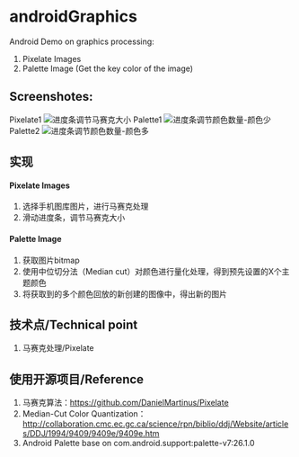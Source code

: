 # androidGraphics
Android Demo on graphics processing:
1. Pixelate Images 
2. Palette Image (Get the key color of the image)

## Screenshotes:
Pixelate1
![进度条调节马赛克大小](https://github.com/AriesJiang/androidPixelate/blob/master/image/微信图片_20180619200628.jpg)
Palette1
![进度条调节颜色数量-颜色少](https://github.com/AriesJiang/androidPixelate/blob/master/image/S80805-16480638.jpg)
Palette2
![进度条调节颜色数量-颜色多](https://github.com/AriesJiang/androidPixelate/blob/master/image/S80805-16514215.jpg)

## 实现
#### Pixelate Images
1. 选择手机图库图片，进行马赛克处理
2. 滑动进度条，调节马赛克大小

#### Palette Image
1. 获取图片bitmap
2. 使用中位切分法（Median cut）对颜色进行量化处理，得到预先设置的X个主题颜色
3. 将获取到的多个颜色回放的新创建的图像中，得出新的图片

## 技术点/Technical point
1. 马赛克处理/Pixelate

## 使用开源项目/Reference
1. 马赛克算法：https://github.com/DanielMartinus/Pixelate
2. Median-Cut Color Quantization： http://collaboration.cmc.ec.gc.ca/science/rpn/biblio/ddj/Website/articles/DDJ/1994/9409/9409e/9409e.htm
3. Android Palette base on com.android.support:palette-v7:26.1.0